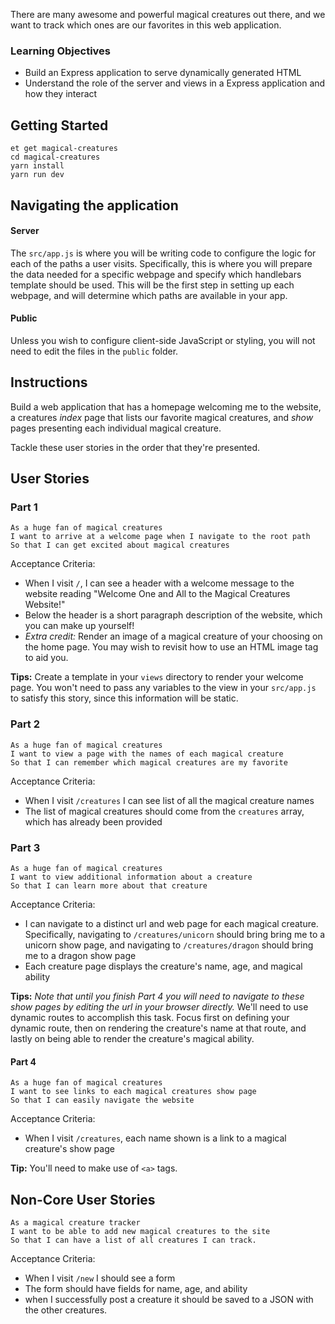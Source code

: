 There are many awesome and powerful magical creatures out there, and we want to track which ones are our favorites in this web application.

### Learning Objectives

- Build an Express application to serve dynamically generated HTML
- Understand the role of the server and views in a Express application and how they interact

## Getting Started

```no-highlight
et get magical-creatures
cd magical-creatures
yarn install
yarn run dev
```

## Navigating the application

#### Server

The `src/app.js` is where you will be writing code to configure the logic for each of the paths a user visits. Specifically, this is where you will prepare the data needed for a specific webpage and specify which handlebars template should be used. This will be the first step in setting up each webpage, and will determine which paths are available in your app.

#### Public

Unless you wish to configure client-side JavaScript or styling, you will not need to edit the files in the `public` folder.

## Instructions

Build a web application that has a homepage welcoming me to the website, a creatures _index_ page that lists our favorite magical creatures, and _show_ pages presenting each individual magical creature.

Tackle these user stories in the order that they're presented.

## User Stories

### Part 1

```no-highlight
As a huge fan of magical creatures
I want to arrive at a welcome page when I navigate to the root path
So that I can get excited about magical creatures
```

Acceptance Criteria:

- When I visit `/`, I can see a header with a welcome message to the website reading "Welcome One and All to the Magical Creatures Website!"
- Below the header is a short paragraph description of the website, which you can make up yourself!
- _Extra credit:_ Render an image of a magical creature of your choosing on the home page. You may wish to revisit how to use an HTML image tag to aid you.

**Tips:** Create a template in your `views` directory to render your welcome page. You won't need to pass any variables to the view in your `src/app.js` to satisfy this story, since this information will be static.

### Part 2

```no-highlight
As a huge fan of magical creatures
I want to view a page with the names of each magical creature
So that I can remember which magical creatures are my favorite
```

Acceptance Criteria:

- When I visit `/creatures` I can see list of all the magical creature names
- The list of magical creatures should come from the `creatures` array, which has already been provided

### Part 3

```no-highlight
As a huge fan of magical creatures
I want to view additional information about a creature
So that I can learn more about that creature
```

Acceptance Criteria:

- I can navigate to a distinct url and web page for each magical creature. Specifically, navigating to `/creatures/unicorn` should bring bring me to a unicorn show page, and navigating to `/creatures/dragon` should bring me to a dragon show page
- Each creature page displays the creature's name, age, and magical ability

**Tips:** _Note that until you finish Part 4 you will need to navigate to these show pages by editing the url in your browser directly._ We'll need to use dynamic routes to accomplish this task. Focus first on defining your dynamic route, then on rendering the creature's name at that route, and lastly on being able to render the creature's magical ability.

#### Part 4

```no-highlight
As a huge fan of magical creatures
I want to see links to each magical creatures show page
So that I can easily navigate the website
```

Acceptance Criteria:

- When I visit `/creatures`, each name shown is a link to a magical creature's show page

**Tip:** You'll need to make use of `<a>` tags.

## Non-Core User Stories

```no-highlight
As a magical creature tracker
I want to be able to add new magical creatures to the site
So that I can have a list of all creatures I can track.
```

Acceptance Criteria:

- When I visit `/new` I should see a form
- The form should have fields for name, age, and ability
- when I successfully post a creature it should be saved to a JSON with the other creatures.
